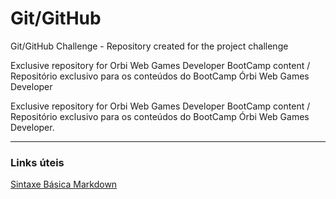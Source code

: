 # Git/GitHub 
Git/GitHub Challenge - Repository created for the project challenge

Exclusive repository for Orbi Web Games Developer BootCamp content / Repositório exclusivo para os conteúdos do BootCamp Órbi Web Games Developer

Exclusive repository for Orbi Web Games Developer BootCamp content / Repositório exclusivo para os conteúdos do BootCamp Órbi Web Games Developer.

---
### Links úteis 
[Sintaxe Básica Markdown](https://www.markdownguide.org/cheat-sheet/)






